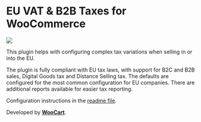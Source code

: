 # EU VAT & B2B Taxes for WooCommerce

![](https://github.com/woocart/advanced-taxes/workflows/Tests/badge.svg)

This plugin helps with configuring complex tax variations when selling in or into the EU.

The plugin is fully compliant with EU tax laws, with support for B2C and B2B sales, Digital Goods tax and Distance Selling tax. The defaults are configured for the most common configuration for EU companies. There are additional reports available for easier tax reporting.

Configuration instructions in the [readme file](https://github.com/woocart/tax-handling/blob/master/docs/README.md).

Developed by [**WooCart**](https://woocart.com).
